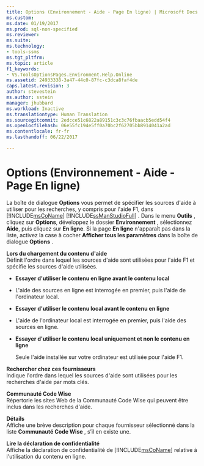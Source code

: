 ```yaml
---
title: Options (Environnement - Aide - Page En ligne) | Microsoft Docs
ms.custom: 
ms.date: 01/19/2017
ms.prod: sql-non-specified
ms.reviewer: 
ms.suite: 
ms.technology:
- tools-ssms
ms.tgt_pltfrm: 
ms.topic: article
f1_keywords:
- VS.ToolsOptionsPages.Environment.Help.Online
ms.assetid: 24933338-3a47-44c0-87fc-c3dca8faf4de
caps.latest.revision: 3
author: stevestein
ms.author: sstein
manager: jhubbard
ms.workload: Inactive
ms.translationtype: Human Translation
ms.sourcegitcommit: 2edcce51c6822a89151c3c3c76fbaacb5edd54f4
ms.openlocfilehash: 06e55fc194e5ff0a70bc2f62705bb8914041a2ad
ms.contentlocale: fr-fr
ms.lasthandoff: 06/22/2017

---
```

# <a name="options-environment---help---online-page"></a>Options (Environnement - Aide - Page En ligne)
La boîte de dialogue **Options** vous permet de spécifier les sources d'aide à utiliser pour les recherches, y compris pour l'aide F1, dans [!INCLUDE[msCoName](../../includes/msconame_md.md)] [!INCLUDE[ssManStudioFull](../../includes/ssmanstudiofull_md.md)] . Dans le menu **Outils** , cliquez sur **Options**, développez le dossier **Environnement** , sélectionnez **Aide**, puis cliquez sur **En ligne**. Si la page **En ligne** n'apparaît pas dans la liste, activez la case à cocher **Afficher tous les paramètres** dans la boîte de dialogue **Options** .  
  
**Lors du chargement du contenu d'aide**  
Définit l'ordre dans lequel les sources d'aide sont utilisées pour l'aide F1 et spécifie les sources d'aide utilisées.  
  
-   **Essayer d'utiliser le contenu en ligne avant le contenu local**  
  
-   L'aide des sources en ligne est interrogée en premier, puis l'aide de l'ordinateur local.  
  
-   **Essayer d'utiliser le contenu local avant le contenu en ligne**  
  
-   L'aide de l'ordinateur local est interrogée en premier, puis l'aide des sources en ligne.  
  
-   **Essayer d'utiliser le contenu local uniquement et non le contenu en ligne**  
  
    Seule l'aide installée sur votre ordinateur est utilisée pour l'aide F1.  
  
**Rechercher chez ces fournisseurs**  
Indique l'ordre dans lequel les sources d'aide sont utilisées pour les recherches d'aide par mots clés.  
  
**Communauté Code Wise**  
Répertorie les sites Web de la Communauté Code Wise qui peuvent être inclus dans les recherches d'aide.  
  
**Détails**  
Affiche une brève description pour chaque fournisseur sélectionné dans la liste **Communauté Code Wise** , s’il en existe une.  
  
**Lire la déclaration de confidentialité**  
Affiche la déclaration de confidentialité de [!INCLUDE[msCoName](../../includes/msconame_md.md)] relative à l'utilisation du contenu en ligne.  
  

